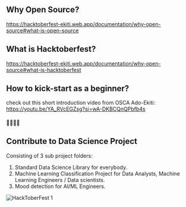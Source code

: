 ## Why Open Source?

https://hacktoberfest-ekiti.web.app/documentation/why-open-source#what-is-open-source

## What is Hacktoberfest?

https://hacktoberfest-ekiti.web.app/documentation/why-open-source#what-is-hacktoberfest

## How to kick-start as a beginner?
check out this short introduction video from OSCA Ado-Ekiti: https://youtu.be/YA_RVcEGZsg?si=wA-DKBCQnQPbfb4s
#### 🚀🚀🚀🚀

## Contribute to Data Science Project
Consisting of 3 sub project folders:
1. Standard Data Science Library for everybody. 
2. Machine Learning Classification Project for Data Analysts, Machine Learning Engineers / Data scientists.
3. Mood detection for AI/ML Engineers.

![HackToberFest 1](https://github.com/OSCA-Ado-Ekiti/Hacktoberfest2023-Ekiti/assets/85078495/78d1209a-3c3c-4097-81f1-aaf1f81733c0)


